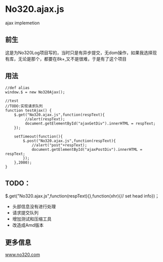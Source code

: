 No320.ajax.js
=============

ajax implemetion

## 前生
这是为No320Log项目写的，当时只是有异步提交，无dom操作，如果我选择现有库，无论是那个，都要在8k+,又不是很难，于是有了这个项目

## 用法

	//def alias
	window.$ = new No320Ajax();

	//test
	//TODO:实现请求队列
	function testAjax() {
		$.get("No320.ajax.js",function(respText){
			 //alert(respText);
			 document.getElementById("ajaxGetDiv").innerHTML = respText;
		});
	
		setTimeout(function(){
			$.post("No320.ajax.js",function(respText){
				//alert("post"+respText);
				document.getElementById("ajaxPostDiv").innerHTML = respText;
			});
		},2000);
	}

## TODO：

$.get("No320.ajax.js",function(respText){},function(xhr){// set head info})；

- 头部信息没有进行处理
- 请求提交队列
- 增加测试和压缩工具
- 改造成Amd版本

## 更多信息 
www.no320.com
